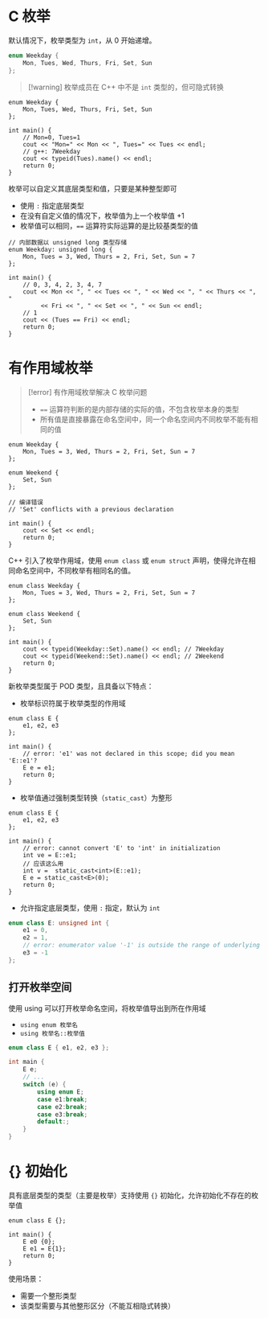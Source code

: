 # C 枚举

默认情况下，枚举类型为 `int`，从 0 开始递增。

```c++
enum Weekday {
    Mon, Tues, Wed, Thurs, Fri, Set, Sun
};
```

> [!warning] 枚举成员在 C++ 中不是 `int` 类型的，但可隐式转换

```run-cpp
enum Weekday {
    Mon, Tues, Wed, Thurs, Fri, Set, Sun
};

int main() {
    // Mon=0, Tues=1
    cout << "Mon=" << Mon << ", Tues=" << Tues << endl;
    // g++: 7Weekday
    cout << typeid(Tues).name() << endl;
    return 0;
}
```

枚举可以自定义其底层类型和值，只要是某种整型即可
* 使用 `:` 指定底层类型
* 在没有自定义值的情况下，枚举值为上一个枚举值 +1
* 枚举值可以相同，`==` 运算符实际运算的是比较基类型的值

```run-cpp
// 内部数据以 unsigned long 类型存储
enum Weekday: unsigned long {
    Mon, Tues = 3, Wed, Thurs = 2, Fri, Set, Sun = 7
};

int main() {
    // 0, 3, 4, 2, 3, 4, 7
    cout << Mon << ", " << Tues << ", " << Wed << ", " << Thurs << ", " 
         << Fri << ", " << Set << ", " << Sun << endl;
    // 1
    cout << (Tues == Fri) << endl;
    return 0;
}
```
# 有作用域枚举

> [!error] 有作用域枚举解决 C 枚举问题
> * `==` 运算符判断的是内部存储的实际的值，不包含枚举本身的类型
> * 所有值是直接暴露在命名空间中，同一个命名空间内不同枚举不能有相同的值

```run-cpp
enum Weekday {
    Mon, Tues = 3, Wed, Thurs = 2, Fri, Set, Sun = 7
};

enum Weekend {
    Set, Sun
};

// 编译错误
// 'Set' conflicts with a previous declaration

int main() {
    cout << Set << endl;
    return 0;
}
```

C++ 引入了枚举作用域，使用 `enum class` 或 `enum struct` 声明，使得允许在相同命名空间中，不同枚举有相同名的值。

```run-cpp
enum class Weekday {
    Mon, Tues = 3, Wed, Thurs = 2, Fri, Set, Sun = 7
};

enum class Weekend {
    Set, Sun
};

int main() {
    cout << typeid(Weekday::Set).name() << endl; // 7Weekday
    cout << typeid(Weekend::Set).name() << endl; // 2Weekend
    return 0;
}
```

新枚举类型属于 POD 类型，且具备以下特点：

* 枚举标识符属于枚举类型的作用域

```run-cpp
enum class E {
    e1, e2, e3
};

int main() {
    // error: 'e1' was not declared in this scope; did you mean 'E::e1'?
    E e = e1;
    return 0;
}
```

* 枚举值通过强制类型转换（`static_cast`）为整形

```run-cpp
enum class E {
    e1, e2, e3
};

int main() {
    // error: cannot convert 'E' to 'int' in initialization
    int ve = E::e1;
    // 应该这么用
    int v =  static_cast<int>(E::e1);
    E e = static_cast<E>(0);
    return 0;
}
```

* 允许指定底层类型，使用 `:` 指定，默认为 `int`

```c++
enum class E: unsigned int {
    e1 = 0,
    e2 = 1,
    // error: enumerator value '-1' is outside the range of underlying type 'unsigned int'
    e3 = -1
};
```
## 打开枚举空间

使用 using 可以打开枚举命名空间，将枚举值导出到所在作用域
* `using enum 枚举名`
* `using 枚举名::枚举值`

```c++
enum class E { e1, e2, e3 };

int main {
    E e;
    // ...
    switch (e) {
        using enum E;
        case e1:break;
        case e2:break;
        case e3:break;
        default:;
    }
}
```
# {} 初始化

具有底层类型的类型（主要是枚举）支持使用 `{}` 初始化，允许初始化不存在的枚举值

```run-cpp
enum class E {};

int main() {
    E e0 {0};
    E e1 = E{1};
    return 0;
}
```

使用场景：
* 需要一个整形类型
* 该类型需要与其他整形区分（不能互相隐式转换）

‍
